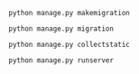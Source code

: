 <code>python manage.py makemigration</code>

<code>python manage.py migration</code>

<code>python manage.py collectstatic</code>

<code>python manage.py runserver</code>
